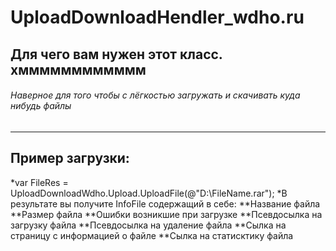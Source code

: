 # UploadDownloadHendler_wdho.ru
 Для чего вам нужен этот класс. хмммммммммммм 
 ---
 ###### Наверное для того чтобы с лёгкостью загружать и скачивать куда нибудь файлы 
 ---
Пример загрузки:
 ---
 *var FileRes = UploadDownloadWdho.Upload.UploadFile(@"D:\FileName.rar");
 *В результате вы получите InfoFile содержащий в себе:
 **Название файла
 **Размер файла
 **Ошибки возникшие при загрузке
 **Псевдосылка на загрузку файла
 **Псевдосылка на удаление файла
 **Сылка на страницу с информацией о файле
 **Сылка на статисктику файла
